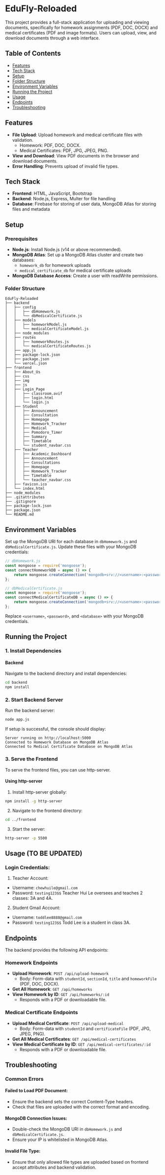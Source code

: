 # EduFly-Reloaded

This project provides a full-stack application for uploading and viewing documents, specifically for homework assignments (PDF, DOC, DOCX) and medical certificates (PDF and image formats). Users can upload, view, and download documents through a web interface.

## Table of Contents
- [Features](#features)
- [Tech Stack](#tech-stack)
- [Setup](#setup)
- [Folder Structure](#folder-structure)
- [Environment Variables](#environment-variables)
- [Running the Project](#running-the-project)
- [Usage](#usage)
- [Endpoints](#endpoints)
- [Troubleshooting](#troubleshooting)

## Features
- **File Upload**: Upload homework and medical certificate files with validation.
  - Homework: PDF, DOC, DOCX.
  - Medical Certificates: PDF, JPG, JPEG, PNG.
- **View and Download**: View PDF documents in the browser and download documents.
- **Error Handling**: Prevents upload of invalid file types.

## Tech Stack
- **Frontend**: HTML, JavaScript, Bootstrap
- **Backend**: Node.js, Express, Multer for file handling
- **Database**: Firebase for storing of user data, MongoDB Atlas for storing files and metadata

## Setup

### Prerequisites
- **Node.js**: Install Node.js (v14 or above recommended).
- **MongoDB Atlas**: Set up a MongoDB Atlas cluster and create two databases:
  - `homework_db` for homework uploads
  - `medical_certificate_db` for medical certificate uploads
- **MongoDB Database Access**: Create a user with readWrite permissions.

### Folder Structure
```
EduFly-Reloaded
├── backend
│   ├── config
│   │   ├── dbHomework.js
│   │   └── dbMedicalCertificate.js
│   ├── models
│   │   ├── homeworkModel.js
│   │   └── medicalCertificateModel.js
│   ├── node_modules
│   ├── routes
│   │   ├── homeworkRoutes.js
│   │   └── medicalCertificateRoutes.js
│   ├── app.js
│   ├── package-lock.json
│   ├── package.json
│   └── vercel.json
├── frontend
│   ├── About_Us
│   ├── css
│   ├── img
│   ├── js
│   ├── Login_Page
│   │   ├── classroom.avif
│   │   ├── login.html
│   │   └── login.js
│   ├── Student
│   │   ├── Announcement
│   │   ├── Consultation
│   │   ├── Homepage
│   │   ├── Homework_Tracker
│   │   ├── Medical
│   │   ├── Pomodoro_Timer
│   │   ├── Summary
│   │   ├── Timetable
│   │   └── student_navbar.css
│   ├── Teacher
│   │   ├── Academic_Dashboard
│   │   ├── Announcement
│   │   ├── Consultations
│   │   ├── Homepage
│   │   ├── Homework_Tracker
│   │   ├── Timetable
│   │   └── teacher_navbar.css
│   ├── favicon.ico
│   └── index.html
├── node_modules
├── .gitattributes
├── .gitignore
├── package-lock.json
├── package.json
└── README.md
```

## Environment Variables

Set up the MongoDB URI for each database in `dbHomework.js` and `dbMedicalCertificate.js`. Update these files with your MongoDB credentials:

```javascript
// dbHomework.js
const mongoose = require('mongoose');
const connectHomeworkDB = async () => {
    return mongoose.createConnection('mongodb+srv://<username>:<password>@cluster0.mongodb.net/homework_db?retryWrites=true&w=majority');
};

// dbMedicalCertificate.js
const mongoose = require('mongoose');
const connectMedicalCertificateDB = async () => {
    return mongoose.createConnection('mongodb+srv://<username>:<password>@cluster0.mongodb.net/medical_certificate_db?retryWrites=true&w=majority');
};
```

Replace `<username>`, `<password>`, and `<database>` with your MongoDB credentials.

## Running the Project

### 1. Install Dependencies

#### Backend
Navigate to the backend directory and install dependencies:
```bash
cd backend
npm install
```

### 2. Start Backend Server
Run the backend server:
```bash
node app.js
```

If setup is successful, the console should display:
```
Server running on http://localhost:5000
Connected to Homework Database on MongoDB Atlas
Connected to Medical Certificate Database on MongoDB Atlas
```

### 3. Serve the Frontend
To serve the frontend files, you can use http-server.

#### Using http-server
1. Install http-server globally:
```bash
npm install -g http-server
```

2. Navigate to the frontend directory:
```bash
cd ../frontend
```

3. Start the server:
```bash
http-server -p 5500
```

## Usage (TO BE UPDATED)


### Login Credentials:
1. Teacher Account:
- Username: `chewhuile@gmail.com`
- Password: `testing123$$`
Teacher Hui Le oversees and teaches 2 classes: 3A and 4A.

2. Student Gmail Account:
- Username: `toddlee8888@gmail.com`
- Password: `testing123$$`
Todd Lee is a student in class 3A.

## Endpoints

The backend provides the following API endpoints:

### Homework Endpoints
- **Upload Homework**: `POST /api/upload-homework`
  - Body: Form-data with `studentId`, `sectionId`, `title` and `homeworkFile` (PDF, DOC, DOCX).
- **Get All Homework**: `GET /api/homeworks`
- **View Homework by ID**: `GET /api/homeworks/:id`
  - Responds with a PDF or downloadable file.

### Medical Certificate Endpoints
- **Upload Medical Certificate**: `POST /api/upload-medical`
  - Body: Form-data with `studentId` and `certificateFile` (PDF, JPG, JPEG, PNG).
- **Get All Medical Certificates**: `GET /api/medical-certificates`
- **View Medical Certificate by ID**: `GET /api/medical-certificates/:id`
  - Responds with a PDF or downloadable file.

## Troubleshooting

### Common Errors

#### Failed to Load PDF Document:
- Ensure the backend sets the correct Content-Type headers.
- Check that files are uploaded with the correct format and encoding.

#### MongoDB Connection Issues:
- Double-check the MongoDB URI in `dbHomework.js` and `dbMedicalCertificate.js`.
- Ensure your IP is whitelisted in MongoDB Atlas.

#### Invalid File Type:
- Ensure that only allowed file types are uploaded based on frontend accept attributes and backend validation.